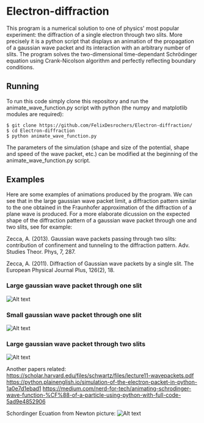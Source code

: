 # Electron-diffraction

This program is a numerical solution to one of physics' most popular experiment: the diffraction of a single electron through two slits. More precisely it is a python script that displays an animation of the propagation of a gaussian wave packet and its interaction with an arbitrary number of slits. The program solves the two-dimensional time-dependant Schrödinger equation using Crank-Nicolson algorithm and perfectly reflecting boundary conditions.

## Running

To run this code simply clone this repository and run the animate_wave_function.py script with python (the numpy and matplotlib modules are required):
 
```
$ git clone https://github.com/FelixDesrochers/Electron-diffraction/
$ cd Electron-diffraction
$ python animate_wave_function.py 
```

The parameters of the simulation (shape and size of the potential, shape and speed of the wave packet, etc.) can be modified at the beginning of the animate_wave_function.py script. 

## Examples

Here are some examples of animations produced by the program. We can see that in the large gaussian wave packet limit, a diffraction pattern similar to the one obtained in the Fraunhofer approximation of the diffraction of a plane wave is produced. For a more elaborate dicussion on the expected shape of the diffraction pattern of a gaussian wave packet through one and two slits, see for example:

Zecca, A. (2013). Gaussian wave packets passing through two slits: contribution of confinement and tunneling to the diffraction pattern. Adv. Studies Theor. Phys, 7, 287.

Zecca, A. (2011). Diffraction of Gaussian wave packets by a single slit. The European Physical Journal Plus, 126(2), 18.

### Large gaussian wave packet through one slit
![Alt text](https://github.com/FelixDesrochers/Electron-diffraction/blob/master/animation/one_slit_thick.gif?raw=true "Title")

### Small gaussian wave packet through one slit
![Alt text](https://github.com/FelixDesrochers/Electron-diffraction/blob/master/animation/2D_oneslit_dx008_dt0005_yf1.gif?raw=true "Title")

### Large gaussian wave packet through two slits
![Alt text](https://github.com/FelixDesrochers/Electron-diffraction/blob/master/animation/2D_2slits_dx008_dt0005_yf10.gif?raw=true "Title")

Another papers related:
https://scholar.harvard.edu/files/schwartz/files/lecture11-wavepackets.pdf
https://python.plainenglish.io/simulation-of-the-electron-packet-in-python-1a0e7d1ebad1
https://medium.com/nerd-for-tech/animating-schrodinger-wave-function-%CF%88-of-a-particle-using-python-with-full-code-5ad9e4852906

Schordinger Ecuation from Newton picture:
![Alt text](https://github.com/aitmoreno/Electron-diffraction/blob/master/animation/Ecuaci%C3%B3n%20de%20Schrodinger_folio.jpg?raw=true)




